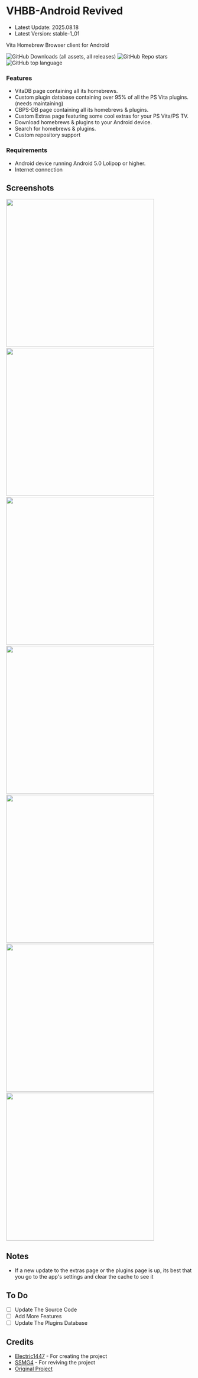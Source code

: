 # VHBB-Android Revived

- Latest Update: 2025.08.18
- Latest Version: stable-1_01

Vita Homebrew Browser client for Android

![GitHub Downloads (all assets, all releases)](https://img.shields.io/github/downloads/SSMG4/VHBB-Android-Revived/total)
![GitHub Repo stars](https://img.shields.io/github/stars/SSMG4/VHBB-Android-Revived)
![GitHub top language](https://img.shields.io/github/languages/top/SSMG4/VHBB-Android-Revived)

### Features
- VitaDB page containing all its homebrews.
- Custom plugin database containing over 95% of all the PS Vita plugins. (needs maintaining)
- CBPS-DB page containing all its homebrews & plugins.
- Custom Extras page featuring some cool extras for your PS Vita/PS TV.
- Download homebrews & plugins to your Android device.
- Search for homebrews & plugins.
- Custom repository support

### Requirements
- Android device running Android 5.0 Lolipop or higher.
- Internet connection

## Screenshots
<img src="screenshots/VitaDB-Preview.png" width="400"> &nbsp; <img src="screenshots/Plugins-Preview.png" width="400"> &nbsp; <img src="screenshots/CBPSDB-Preview.png" width="400"> &nbsp; <img src="screenshots/Extras-Preview.png" width="400"> &nbsp; <img src="screenshots/CustomRepos1-Preview.png" width="400"> &nbsp; <img src="screenshots/Drawer-Preview.png" width="400"> &nbsp; <img src="screenshots/Homebrew-Preview.png" width="400">

## Notes
- If a new update to the extras page or the plugins page is up, its best that you go to the app's settings and clear the cache to see it

## To Do
- [ ] Update The Source Code
- [ ] Add More Features
- [ ] Update The Plugins Database

## Credits
- [Electric1447](https://github.com/Electric1447) - For creating the project
- [SSMG4](https://github.com/SSMG4) - For reviving the project
- [Original Project](https://github.com/Electric1447/VHBB-Android)
